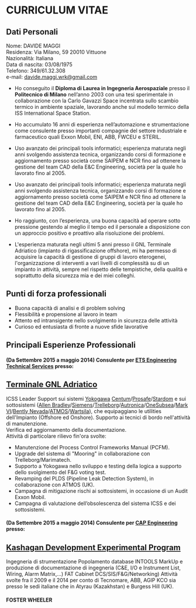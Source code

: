 CURRICULUM VITAE
================   
## Dati Personali  

Nome: DAVIDE MAGGI     
Residenza: Via Milano, 59 20010 Vittuone   
Nazionalità: Italiana   
Data di nascita: 03/08/1975    
Telefono: 349/61.32.308      
e-mail: davide.maggi.wrk@gmail.com   

* Ho conseguito il **Diploma di Laurea in Ingegneria Aerospaziale** presso
il **Politecnico di Milano** nell’anno 2003 con una tesi sperimentale in
collaborazione con la Carlo Gavazzi Space incentrata sullo scambio
termico in ambiente spaziale, lavorando anche sul modello termico
della ISS International Space Station.

* Ho accumulato 16 anni di esperienza nell’automazione e
strumentazione come consulente presso importanti compagnie del
settore industriale e farmaceutico quali Exxon Mobil, ENI, ABB,
FWCEU e STERIL.

* Uso avanzato dei principali tools informatici; esperienza maturata
negli anni svolgendo assistenza tecnica, organizzando corsi di
formazione e aggiornamento presso società come SAIPEM e NCR
fino ad ottenere la gestione del team CAD della E&C Engineering,
società per la quale ho lavorato fino al 2005.

* Uso avanzato dei principali tools informatici; esperienza maturata
negli anni svolgendo assistenza tecnica, organizzando corsi di
formazione e aggiornamento presso società come SAIPEM e NCR
fino ad ottenere la gestione del team CAD della E&C Engineering,
società per la quale ho lavorato fino al 2005.

* Ho raggiunto, con l’esperienza, una buona capacità ad operare sotto
pressione gestendo al meglio il tempo ed il personale a disposizione
con un approccio positivo e proattivo alla risoluzione dei problemi.

* L'esperienza maturata negli ultimi 5 anni presso il GNL Terminale
Adriatico (impianto di rigassificazione offshore), mi ha permesso di
acquisire la capacità di gestione di gruppi di lavoro eterogenei,
l'organizzazione di interventi a vari livelli di complessità su di un
impianto in attività, sempre nel rispetto delle tempistiche, della qualità
e soprattutto della sicurezza mia e dei miei colleghi.

## Punti di forza professionali
* Buona capacità di analisi e di problem solving
* Flessibilità e propensione al lavoro in team
* Attento ed intransigente nello svolgimento in sicurezza delle attività
* Curioso ed entusiasta di fronte a nuove sfide lavorative

## Principali Esperienze Professionali

#### (Da Settembre 2015 a maggio 2014) Consulente per [ETS Engineering Technical Services](https://www.gruppoets.com/) presso:   

## [Terminale GNL Adriatico](https://www.adriaticlng.it/)   
ICSS Leader Support sui sistemi [Yokogawa](https://www.yokogawa.com/it/) [Centum](https://www.yokogawa.com/it/solutions/products-platforms/control-system/distributed-control-systems-dcs/centum-vp/)/[Prosafe](https://www.yokogawa.com/it/solutions/products-platforms/control-system/safety-instrumented-systems-sis/)/[Stardom]() e sui sottosistemi ([Allen Bradley](https://ab.rockwellautomation.com/lang-selection.html)/[Siemens](https://new.siemens.com/it/it/prodotti/automazione.html)/[Trelleborg](https://www.trelleborg.com/en)/[Autronica](https://www.autronicafire.com/en/)/[OneSubsea](https://www.onesubsea.slb.com/)/[Mark VI](https://www.geautomation.com/products/industrial-automation)/[Bently Nevada](https://www.industrial.ai/bently-nevada)/[ATMOS](https://atmosi.com/)/[Wartsila](https://www.wartsila.com/)), che equipaggiano le utilities dell'Impianto (Offshore ed Onshore).
Supporto ai tecnici di bordo nell'attività di manutenzione.   
Verifica ed aggiornamento della documentazione.   
Attività di particolare rilievo fin'ora svolte:
- Manutenzione del Process Control Frameworks Manual (PCFM).
- Upgrade del sistema di "Mooring" in collaborazione con Trelleborg/Marimatech.
- Supporto a Yokogawa nello sviluppo e testing della logica a supporto dello svolgimento del F&G voting test.
- Revamping del PLDS (Pipeline Leak Detection System), in collaborazione con ATMOS (UK).
- Campagna di mitigazione rischi ai sottosistemi, in occasione di un Audit Exxon Mobil.
- Campagna di valutazione dell’obsolescenza del sistema ICSS e dei sottosistemi.

#### (Da Settembre 2015 a maggio 2014) Consulente per [CAP Engineering]() presso:    
## [Kashagan Development Experimental Program](https://kbr.com/en/experience/kashagan-experimental-program-phase-1)
Ingegneria di strumentazione
Popolamento database INTOOLS
MarkUp e produzione di documentazione di ingegneria (C&E, I/O e Instrument List, Wiring, Alarm Matrix,...)
FAT Cabinet DCS/SIS/F&G/Networking)
Attività svolte fra il 2009 e il 2014 per conto di Tecnomare, ABB, AGIP KCO sia presso le sedi italiane che in Atyrau (Kazakhstan) e Burgess Hill (UK).

#### FOSTER WHEELER
 

#### 
